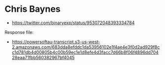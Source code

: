 # Chris Baynes

* https://twitter.com/binaryexp/status/953072048393334784

Response file:

* https://powersoftau-transcript.s3-us-west-2.amazonaws.com/683dda8efddc1da53956102e1f4ae4e3f0d2ad929f8cc1d781db4d00805b4c00b59ec1e1d8efe4d3facc7d66b8f06f4896dd70428eaa71fbb560382967bf4045
